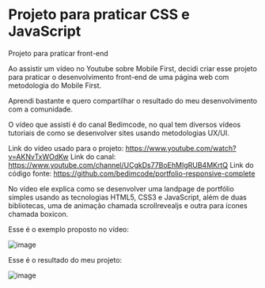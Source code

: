 # Projeto para praticar CSS e JavaScript
Projeto para praticar front-end

Ao assistir um vídeo no Youtube sobre Mobile First, decidi criar esse projeto para praticar o desenvolvimento front-end de uma página web com metodologia do Mobile First.

Aprendi bastante e quero compartilhar o resultado do meu desenvolvimento com a comunidade.

O vídeo que assisti é do canal Bedimcode, no qual tem diversos vídeos tutoriais de como se desenvolver sites usando metodologias UX/UI.

Link do vídeo usado para o projeto: https://www.youtube.com/watch?v=AKNvTxWOdKw
Link do canal: https://www.youtube.com/channel/UCgkDs77BoEhMIgRUB4MKrtQ
Link do código fonte: https://github.com/bedimcode/portfolio-responsive-complete

No vídeo ele explica como se desenvolver uma landpage de portfólio simples usando as tecnologias HTML5, CSS3 e JavaScript, além de duas bibliotecas, uma de animação chamada scrollrevealjs e outra para ícones chamada boxicon.

Esse é o exemplo proposto no vídeo:

![image](https://user-images.githubusercontent.com/14916078/169068319-c40d9e16-eb13-44d9-8b7f-e44de95f61a8.png)

Esse é o resultado do meu projeto:

![image](https://user-images.githubusercontent.com/14916078/169068491-18b2ad8c-5b81-42dc-ac29-9481377b938c.png)
